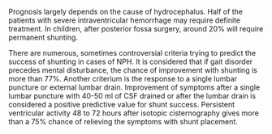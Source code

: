 Prognosis largely depends on the cause of hydrocephalus. Half of the patients with severe intraventricular hemorrhage may require definite treatment. In children, after posterior fossa surgery, around 20% will require permanent shunting.

There are numerous, sometimes controversial criteria trying to predict the success of shunting in cases of NPH. It is considered that if gait disorder precedes mental disturbance, the chance of improvement with shunting is more than 77%. Another criterium is the response to a single lumbar puncture or external lumbar drain. Improvement of symptoms after a single lumbar puncture with 40-50 ml of CSF drained or after the lumbar drain is considered a positive predictive value for shunt success. Persistent ventricular activity 48 to 72 hours after isotopic cisternography gives more than a 75% chance of relieving the symptoms with shunt placement.